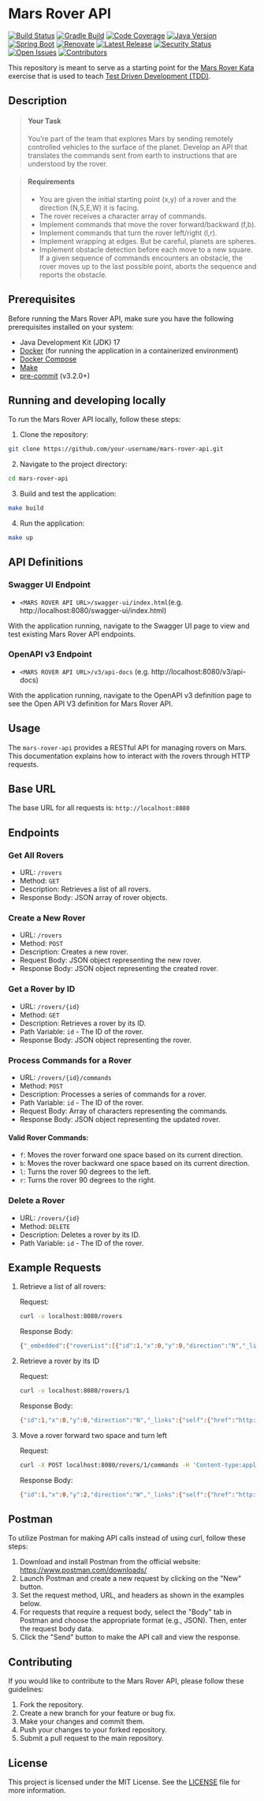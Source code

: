 # Mars Rover API

[![Build Status](https://github.com/craigkilpatrick/mars-rover-api/actions/workflows/dependency-check.yml/badge.svg)](https://github.com/craigkilpatrick/mars-rover-api/actions/workflows/dependency-check.yml)
[![Gradle Build](https://github.com/craigkilpatrick/mars-rover-api/actions/workflows/gradle.yml/badge.svg)](https://github.com/craigkilpatrick/mars-rover-api/actions/workflows/gradle.yml)
[![Code Coverage](https://codecov.io/gh/craigkilpatrick/mars-rover-api/branch/main/graph/badge.svg)](https://codecov.io/gh/craigkilpatrick/mars-rover-api)
[![Java Version](https://img.shields.io/badge/Java-17-blue?logo=java)](https://www.oracle.com/java/)
[![Spring Boot](https://img.shields.io/badge/Spring%20Boot-3.2.4-brightgreen?logo=springboot)](https://spring.io/projects/spring-boot)
[![Renovate](https://img.shields.io/badge/Renovate-enabled-brightgreen?logo=renovatebot)](https://github.com/craigkilpatrick/mars-rover-api/issues)
[![Latest Release](https://img.shields.io/github/v/release/craigkilpatrick/mars-rover-api?include_prereleases&logo=github)](https://github.com/craigkilpatrick/mars-rover-api/releases)
[![Security Status](https://img.shields.io/librariesio/github/craigkilpatrick/mars-rover-api)](https://github.com/craigkilpatrick/mars-rover-api/security/dependabot)
[![Open Issues](https://img.shields.io/github/issues/craigkilpatrick/mars-rover-api)](https://github.com/craigkilpatrick/mars-rover-api/issues)
[![Contributors](https://img.shields.io/github/contributors/craigkilpatrick/mars-rover-api?color=blue)](https://github.com/craigkilpatrick/mars-rover-api/graphs/contributors)

This repository is meant to serve as a starting point for the [Mars Rover Kata](https://kata-log.rocks/mars-rover-kata) exercise that is used to teach [Test Driven Development (TDD)](https://martinfowler.com/bliki/TestDrivenDevelopment.html).


## Description

> #### Your Task
> You’re part of the team that explores Mars by sending remotely controlled vehicles to the surface of the planet. Develop an API that translates the commands sent from earth to instructions that are understood by the rover.

> #### Requirements
> - You are given the initial starting point (x,y) of a rover and the direction (N,S,E,W) it is facing.
> - The rover receives a character array of commands.
> - Implement commands that move the rover forward/backward (f,b).
> - Implement commands that turn the rover left/right (l,r).
> - Implement wrapping at edges. But be careful, planets are spheres.
> - Implement obstacle detection before each move to a new square. If a given sequence of commands encounters an obstacle, the rover moves up to the last possible point, aborts the sequence and reports the obstacle.

## Prerequisites
Before running the Mars Rover API, make sure you have the following prerequisites installed on your system:

- Java Development Kit (JDK) 17
- [Docker](https://docs.docker.com/get-docker/) (for running the application in a containerized environment)
- [Docker Compose](https://docs.docker.com/compose/install/#scenario-one-install-docker-desktop)
- [Make](https://www.gnu.org/software/make/#download)
- [pre-commit](https://pre-commit.com/#install) (v3.2.0+)

## Running and developing locally

To run the Mars Rover API locally, follow these steps:

1. Clone the repository:

  ```bash
  git clone https://github.com/your-username/mars-rover-api.git
  ```

2. Navigate to the project directory:

  ```bash
  cd mars-rover-api
  ```

3. Build and test the application:

  ```bash
  make build
  ```

4. Run the application:

  ```bash
  make up
  ```

## API Definitions

### Swagger UI Endpoint

   - `<MARS ROVER API URL>/swagger-ui/index.html`(e.g. http://localhost:8080/swagger-ui/index.html)

With the application running, navigate to the Swagger UI page to view and test existing Mars Rover API endpoints.

### OpenAPI v3 Endpoint

   - `<MARS ROVER API URL>/v3/api-docs` (e.g. http://localhost:8080/v3/api-docs)

With the application running, navigate to the OpenAPI v3 definition page to see the Open API V3 definition for Mars Rover API.

## Usage

The `mars-rover-api` provides a RESTful API for managing rovers on Mars. This documentation explains how to interact with the rovers through HTTP requests.

## Base URL

The base URL for all requests is: `http://localhost:8080`

## Endpoints

### Get All Rovers

- URL: `/rovers`
- Method: `GET`
- Description: Retrieves a list of all rovers.
- Response Body: JSON array of rover objects.

### Create a New Rover

- URL: `/rovers`
- Method: `POST`
- Description: Creates a new rover.
- Request Body: JSON object representing the new rover.
- Response Body: JSON object representing the created rover.

### Get a Rover by ID

- URL: `/rovers/{id}`
- Method: `GET`
- Description: Retrieves a rover by its ID.
- Path Variable: `id` - The ID of the rover.
- Response Body: JSON object representing the rover.

### Process Commands for a Rover

- URL: `/rovers/{id}/commands`
- Method: `POST`
- Description: Processes a series of commands for a rover.
- Path Variable: `id` - The ID of the rover.
- Request Body: Array of characters representing the commands.
- Response Body: JSON object representing the updated rover.

#### Valid Rover Commands:
- `f`: Moves the rover forward one space based on its current direction.
- `b`: Moves the rover backward one space based on its current direction.
- `l`: Turns the rover 90 degrees to the left.
- `r`: Turns the rover 90 degrees to the right.

### Delete a Rover

- URL: `/rovers/{id}`
- Method: `DELETE`
- Description: Deletes a rover by its ID.
- Path Variable: `id` - The ID of the rover.

## Example Requests

1. Retrieve a list of all rovers:

    Request:
    ```bash
    curl -v localhost:8080/rovers
    ```
    Response Body:
    ```bash
    {"_embedded":{"roverList":[{"id":1,"x":0,"y":0,"direction":"N","_links":{"self":{"href":"http://localhost:8080/rovers/1"},"rovers":{"href":"http://localhost:8080/rovers"}}},{"id":2,"x":1,"y":2,"direction":"N","_links":{"self":{"href":"http://localhost:8080/rovers/2"},"rovers":{"href":"http://localhost:8080/rovers"}}},{"id":3,"x":3,"y":3,"direction":"W","_links":{"self":{"href":"http://localhost:8080/rovers/3"},"rovers":{"href":"http://localhost:8080/rovers"}}},{"id":4,"x":98,"y":98,"direction":"E","_links":{"self":{"href":"http://localhost:8080/rovers/4"},"rovers":{"href":"http://localhost:8080/rovers"}}}]},"_links":{"self":{"href":"http://localhost:8080/rovers"}}}
    ```
2. Retrieve a rover by its ID

    Request:
    ```bash
    curl -v localhost:8080/rovers/1
    ```
    Response Body:
    ```bash
    {"id":1,"x":0,"y":0,"direction":"N","_links":{"self":{"href":"http://localhost:8080/rovers/1"},"rovers":{"href":"http://localhost:8080/rovers"}}}
    ```
3. Move a rover forward two space and turn left

    Request:
    ```bash
    curl -X POST localhost:8080/rovers/1/commands -H 'Content-type:application/json' -d '["f","f","l"]'
    ```
    Response Body:
    ```bash
    {"id":1,"x":0,"y":2,"direction":"W","_links":{"self":{"href":"http://localhost:8080/rovers/1"},"rovers":{"href":"http://localhost:8080/rovers"}}}
    ```

## Postman

To utilize Postman for making API calls instead of using curl, follow these steps:

1. Download and install Postman from the official website: https://www.postman.com/downloads/
2. Launch Postman and create a new request by clicking on the "New" button.
3. Set the request method, URL, and headers as shown in the examples below.
4. For requests that require a request body, select the "Body" tab in Postman and choose the appropriate format (e.g., JSON). Then, enter the request body data.
5. Click the "Send" button to make the API call and view the response.

## Contributing

If you would like to contribute to the Mars Rover API, please follow these guidelines:

1. Fork the repository.
2. Create a new branch for your feature or bug fix.
3. Make your changes and commit them.
4. Push your changes to your forked repository.
5. Submit a pull request to the main repository.

## License

This project is licensed under the MIT License. See the [LICENSE](LICENSE) file for more information.
